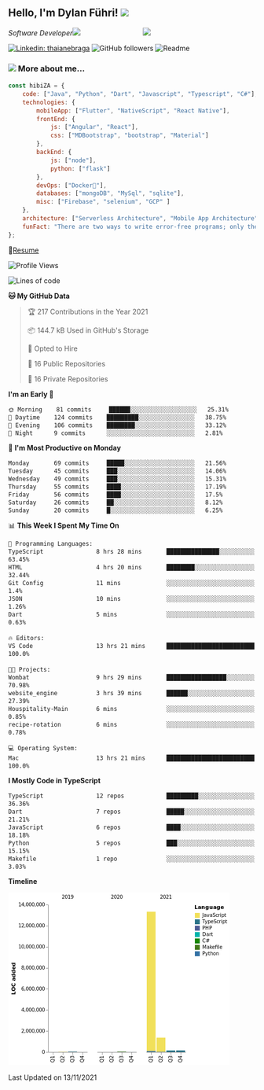 <h2>Hello, I'm Dylan Führi! <img src="https://media.giphy.com/media/12oufCB0MyZ1Go/giphy.gif" width="50"></h2>
<img align='right' src="https://media.giphy.com/media/836HiJc7pgzy8iNXCn/giphy.gif" width="230">
<p><em>Software Developer</a><img src="https://media.giphy.com/media/WUlplcMpOCEmTGBtBW/giphy.gif" width="30"> 
</em></p>

[![Linkedin: thaianebraga](https://img.shields.io/badge/-Dylan-blue?style=flat-square&logo=Linkedin&logoColor=white&link=https://www.linkedin.com/in/dylan-fuhri/)](https://www.linkedin.com/in/dylan-fuhri/)
![GitHub followers](https://img.shields.io/github/followers/HibiZA?style=social)
![Readme](https://github.com/HibiZA/HibiZA/workflows/Readme/badge.svg)

### <img src="https://media.giphy.com/media/VgCDAzcKvsR6OM0uWg/giphy.gif" width="50"> More about me...  

```javascript
const hibiZA = {
    code: ["Java", "Python", "Dart", "Javascript", "Typescript", "C#"],
    technologies: {
        mobileApp: ["Flutter", "NativeScript", "React Native"],
        frontEnd: {
            js: ["Angular", "React"],
            css: ["MDBootstrap", "bootstrap", "Material"]
        },
        backEnd: {
            js: ["node"],
            python: ["flask"]
        },
        devOps: ["Docker🐳"],
        databases: ["mongoDB", "MySql", "sqlite"],
        misc: ["Firebase", "selenium", "GCP" ]
    },
    architecture: ["Serverless Architecture", "Mobile App Architecture"],
    funFact: "There are two ways to write error-free programs; only the third one works"
};
```
📝[Resume](https://drive.google.com/file/d/1RjxKCcvUeoyYgnL_eCwQ9zay77Ayr0Xu/view?usp=sharing)
<!--START_SECTION:waka-->
![Profile Views](http://img.shields.io/badge/Profile%20Views-0-blue)

![Lines of code](https://img.shields.io/badge/From%20Hello%20World%20I%27ve%20Written-15.1%20million%20lines%20of%20code-blue)

**🐱 My GitHub Data** 

> 🏆 217 Contributions in the Year 2021
 > 
> 📦 144.7 kB Used in GitHub's Storage 
 > 
> 💼 Opted to Hire
 > 
> 📜 16 Public Repositories 
 > 
> 🔑 16 Private Repositories  
 > 
**I'm an Early 🐤** 

```text
🌞 Morning    81 commits     ██████░░░░░░░░░░░░░░░░░░░   25.31% 
🌆 Daytime    124 commits    █████████░░░░░░░░░░░░░░░░   38.75% 
🌃 Evening    106 commits    ████████░░░░░░░░░░░░░░░░░   33.12% 
🌙 Night      9 commits      ░░░░░░░░░░░░░░░░░░░░░░░░░   2.81%

```
📅 **I'm Most Productive on Monday** 

```text
Monday       69 commits     █████░░░░░░░░░░░░░░░░░░░░   21.56% 
Tuesday      45 commits     ███░░░░░░░░░░░░░░░░░░░░░░   14.06% 
Wednesday    49 commits     ███░░░░░░░░░░░░░░░░░░░░░░   15.31% 
Thursday     55 commits     ████░░░░░░░░░░░░░░░░░░░░░   17.19% 
Friday       56 commits     ████░░░░░░░░░░░░░░░░░░░░░   17.5% 
Saturday     26 commits     ██░░░░░░░░░░░░░░░░░░░░░░░   8.12% 
Sunday       20 commits     █░░░░░░░░░░░░░░░░░░░░░░░░   6.25%

```


📊 **This Week I Spent My Time On** 

```text
💬 Programming Languages: 
TypeScript               8 hrs 28 mins       ███████████████░░░░░░░░░░   63.45% 
HTML                     4 hrs 20 mins       ████████░░░░░░░░░░░░░░░░░   32.44% 
Git Config               11 mins             ░░░░░░░░░░░░░░░░░░░░░░░░░   1.4% 
JSON                     10 mins             ░░░░░░░░░░░░░░░░░░░░░░░░░   1.26% 
Dart                     5 mins              ░░░░░░░░░░░░░░░░░░░░░░░░░   0.63%

🔥 Editors: 
VS Code                  13 hrs 21 mins      █████████████████████████   100.0%

🐱‍💻 Projects: 
Wombat                   9 hrs 29 mins       █████████████████░░░░░░░░   70.98% 
website_engine           3 hrs 39 mins       ██████░░░░░░░░░░░░░░░░░░░   27.39% 
Houspitality-Main        6 mins              ░░░░░░░░░░░░░░░░░░░░░░░░░   0.85% 
recipe-rotation          6 mins              ░░░░░░░░░░░░░░░░░░░░░░░░░   0.78%

💻 Operating System: 
Mac                      13 hrs 21 mins      █████████████████████████   100.0%

```

**I Mostly Code in TypeScript** 

```text
TypeScript               12 repos            █████████░░░░░░░░░░░░░░░░   36.36% 
Dart                     7 repos             █████░░░░░░░░░░░░░░░░░░░░   21.21% 
JavaScript               6 repos             ████░░░░░░░░░░░░░░░░░░░░░   18.18% 
Python                   5 repos             ███░░░░░░░░░░░░░░░░░░░░░░   15.15% 
Makefile                 1 repo              ░░░░░░░░░░░░░░░░░░░░░░░░░   3.03%

```


**Timeline**

![Chart not found](https://raw.githubusercontent.com/HibiZA/HibiZA/master/charts/bar_graph.png) 


 Last Updated on 13/11/2021
<!--END_SECTION:waka-->
